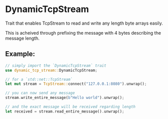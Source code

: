 # DynamicTcpStream
Trait that enables TcpStream to read and write any length byte arrays easily.

This is acheived through prefixing the message with 4 bytes describing the message length.

## Example:
```rust
// simply import the `DynamicTcpStream` trait
use dynamic_tcp_stream::DynamicTcpStream;

// for a `std::net::TcpStream`
let mut stream = TcpStream::connect("127.0.0.1:8080").unwrap();

// you can now send any message 
stream.write_entire_message(b"Hello world").unwrap();

// and the exact message will be received regarding length
let received = stream.read_entire_message().unwrap();
```